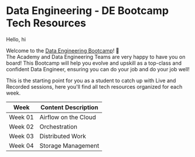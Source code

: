# Data Engineering - DE Bootcamp Tech Resources

Hello, hi

Welcome to the [Data Engineering Bootcamp](https://academy.wizeline.com/course/data-engineering-bootcamp/)! 🎉  
The Academy and Data Engineering Teams are very happy to have you on board! This Bootcamp will help you evolve and upskill as a top-class and confident Data Engineer, ensuring you can do your job and do your job well! 

This is the starting point for you as a student to catch up with Live and Recorded sessions, here you'll find all tech resources organized for each week.

Week                     | Content Description
------------------------ | -------------------------
Week 01                  | Airflow on the Cloud
Week 02                  | Orchestration
Week 03                  | Distributed Work
Week 04                  | Storage Management